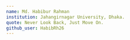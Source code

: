 ```yaml
---
name: Md. Habibur Rahman
institution: Jahangirnagar University, Dhaka.
quote: Never Look Back, Just Move On.
github_user: HabibRh26
---
```

